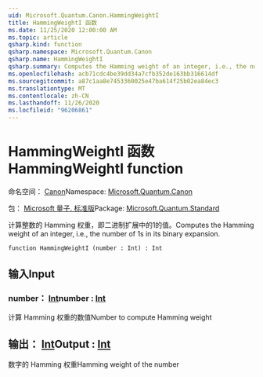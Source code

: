 ```yaml
---
uid: Microsoft.Quantum.Canon.HammingWeightI
title: HammingWeightI 函数
ms.date: 11/25/2020 12:00:00 AM
ms.topic: article
qsharp.kind: function
qsharp.namespace: Microsoft.Quantum.Canon
qsharp.name: HammingWeightI
qsharp.summary: Computes the Hamming weight of an integer, i.e., the number of 1s in its binary expansion.
ms.openlocfilehash: acb71cdc4be39dd34a7cfb352de163bb316614df
ms.sourcegitcommit: a87c1aa8e7453360025e47ba614f25b02ea84ec3
ms.translationtype: MT
ms.contentlocale: zh-CN
ms.lasthandoff: 11/26/2020
ms.locfileid: "96206861"
---
```

# <a name="hammingweighti-function"></a><span data-ttu-id="092fc-102">HammingWeightI 函数</span><span class="sxs-lookup"><span data-stu-id="092fc-102">HammingWeightI function</span></span>

<span data-ttu-id="092fc-103">命名空间： [Canon](xref:Microsoft.Quantum.Canon)</span><span class="sxs-lookup"><span data-stu-id="092fc-103">Namespace: [Microsoft.Quantum.Canon](xref:Microsoft.Quantum.Canon)</span></span>

<span data-ttu-id="092fc-104">包： [Microsoft 量子. 标准版](https://nuget.org/packages/Microsoft.Quantum.Standard)</span><span class="sxs-lookup"><span data-stu-id="092fc-104">Package: [Microsoft.Quantum.Standard](https://nuget.org/packages/Microsoft.Quantum.Standard)</span></span>


<span data-ttu-id="092fc-105">计算整数的 Hamming 权重，即二进制扩展中的1的值。</span><span class="sxs-lookup"><span data-stu-id="092fc-105">Computes the Hamming weight of an integer, i.e., the number of 1s in its binary expansion.</span></span>

```qsharp
function HammingWeightI (number : Int) : Int
```


## <a name="input"></a><span data-ttu-id="092fc-106">输入</span><span class="sxs-lookup"><span data-stu-id="092fc-106">Input</span></span>

### <a name="number--int"></a><span data-ttu-id="092fc-107">number： [Int](xref:microsoft.quantum.lang-ref.int)</span><span class="sxs-lookup"><span data-stu-id="092fc-107">number : [Int](xref:microsoft.quantum.lang-ref.int)</span></span>

<span data-ttu-id="092fc-108">计算 Hamming 权重的数值</span><span class="sxs-lookup"><span data-stu-id="092fc-108">Number to compute Hamming weight</span></span>



## <a name="output--int"></a><span data-ttu-id="092fc-109">输出： [Int](xref:microsoft.quantum.lang-ref.int)</span><span class="sxs-lookup"><span data-stu-id="092fc-109">Output : [Int](xref:microsoft.quantum.lang-ref.int)</span></span>

<span data-ttu-id="092fc-110">数字的 Hamming 权重</span><span class="sxs-lookup"><span data-stu-id="092fc-110">Hamming weight of the number</span></span>